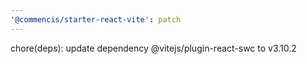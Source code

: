 ```yaml
---
'@commencis/starter-react-vite': patch
---
```


chore(deps): update dependency @vitejs/plugin-react-swc to v3.10.2
